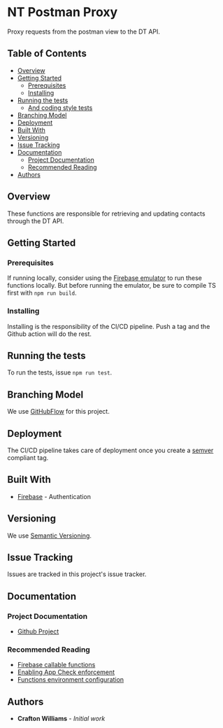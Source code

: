 # NT Postman Proxy

Proxy requests from the postman view to the DT API.

## Table of Contents

- [Overview](#overview)
- [Getting Started](#getting-started)
    - [Prerequisites](#prerequisites)
    - [Installing](#installing)
- [Running the tests](#running-the-tests)
    - [And coding style tests](#and-coding-style-tests)
- [Branching Model](#branching-model)
- [Deployment](#deployment)
- [Built With](#built-with)
- [Versioning](#versioning)
- [Issue Tracking](#issue-tracking)
- [Documentation](#documentation)
    - [Project Documentation](#project-documentation)
    - [Recommended Reading](#recommended-reading)
- [Authors](#authors)

## Overview

These functions are responsible for retrieving and updating contacts through the DT API.

## Getting Started

### Prerequisites

If running locally, consider using the [Firebase emulator](https://firebase.google.com/docs/emulator-suite/connect_auth) to run these functions locally.
But before running the emulator, be sure to compile TS first with `npm run build`.

### Installing

Installing is the responsibility of the CI/CD pipeline. Push a tag and the Github action will do the rest.

## Running the tests

To run the tests, issue `npm run test`.

## Branching Model
We use [GitHubFlow](https://guides.github.com/introduction/flow/) for this project.

## Deployment

The CI/CD pipeline takes care of deployment once you create a [semver](https://semver.org/) compliant tag.

## Built With

* [Firebase](https://firebase.google.com/) - Authentication

## Versioning

We use [Semantic Versioning](http://semver.org/).

## Issue Tracking

Issues are tracked in this project's issue tracker.

## Documentation

### Project Documentation

* [Github Project](https://github.com/orgs/mujde-aze/projects)

### Recommended Reading

* [Firebase callable functions](https://firebase.google.com/docs/functions/callable)
* [Enabling App Check enforcement](https://firebase.google.com/docs/app-check/cloud-functions)
* [Functions environment configuration](https://firebase.google.com/docs/functions/config-env)

## Authors

* **Crafton Williams** - *Initial work*
